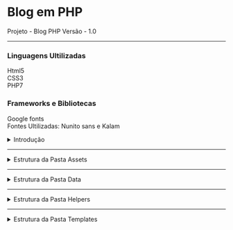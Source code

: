 # Blog em PHP

Projeto - Blog PHP
Versão - 1.0

***

 ### Linguagens Ultilizadas

 Html5<br>
 CSS3 <br>
 PHP7<br>

 ### Frameworks e Bibliotecas

Google fonts<br>
Fontes Ultilizadas: Nunito sans e Kalam

<details>
<summary>Introdução</summary>
<br>
<br><br>
<pre>
Este é o projeto de um blog com html, css e php
</pre>
</details>

---

<details>
<summary>Estrutura da Pasta Assets</summary>
<br>
<br><br>
<pre>
Na pasta assets estão todos os arquivos de imagem e estilização dos site.
css
images
</pre>
</details>

---

<details>
<summary>Estrutura da Pasta Data</summary>
<br>
<br><br>
<pre>
Na pasta data você encontra os dados e as informações dos posts, esta pasta funciona como um banco  de dados, pois o blog é flat-file. 

</pre>
</details>

---

<details>
<summary>Estrutura da Pasta Helpers</summary>
<br>
<br><br>
<pre>
Na pasta helpers está o arquivo de configuração de url do projeto. 

</pre>
</details>

---

<details>
<summary>Estrutura da Pasta Templates</summary>
<br>
<br><br>
<pre>
Na pasta templates, está separado o cabeçalho e o rodapé do projeto.

</pre>
</details>
